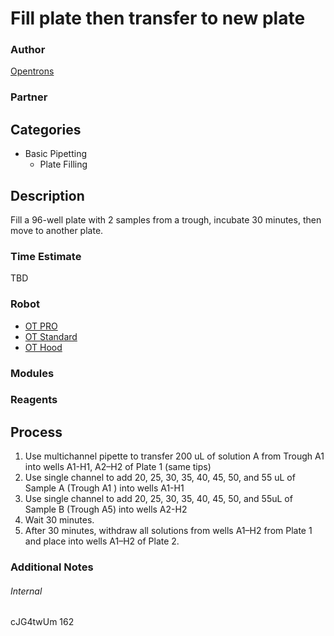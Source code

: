 # Fill plate then transfer to new plate

### Author
[Opentrons](https://opentrons.com/)

### Partner

## Categories
* Basic Pipetting
	* Plate Filling


## Description
Fill a 96-well plate with 2 samples from a trough, incubate 30 minutes, then move to another plate.

### Time Estimate
TBD

### Robot
* [OT PRO](https://opentrons.com/ot-one-pro)
* [OT Standard](https://opentrons.com/ot-one-standard)
* [OT Hood](https://opentrons.com/ot-one-hood)

### Modules

### Reagents

## Process
1. Use multichannel pipette to transfer 200 uL of solution A from Trough A1 into wells A1-H1, A2–H2 of Plate 1 (same tips)
2. Use single channel to add 20, 25, 30, 35, 40, 45, 50, and 55 uL of Sample A (Trough A1 ) into wells A1-H1
3. Use single channel to add 20, 25, 30, 35, 40, 45, 50, and 55uL of Sample B (Trough A5) into wells A2-H2
4. Wait 30 minutes.
5. After 30 minutes, withdraw all solutions from wells A1–H2 from Plate 1 and place into wells A1–H2 of Plate 2.


### Additional Notes


###### Internal
cJG4twUm
162
